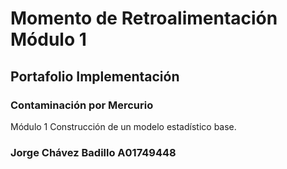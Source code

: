 # Momento de Retroalimentación Módulo 1
## Portafolio Implementación
### Contaminación por Mercurio
Módulo 1 Construcción de un modelo estadístico base.
### Jorge Chávez Badillo A01749448
